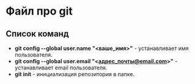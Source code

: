 # Файл про git

## Список команд

* **git config --global user.name "<ваше_имя>"** - устанавливает имя пользователя.
* **git config --global user.email "<адрес_почты@email.com>"** - устанавливает email пользователя.
* **git init** - инициализация репозитория в папке.